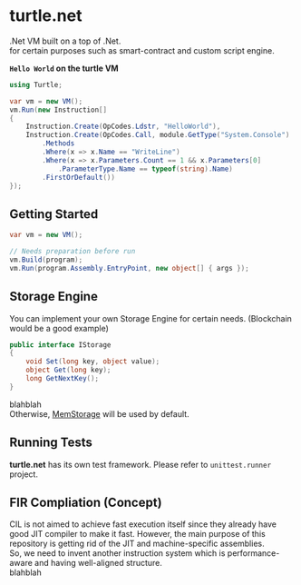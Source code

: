 turtle.net
====
.Net VM built on a top of .Net.<br>
for certain purposes such as smart-contract and custom script engine.


__`Hello World` on the turtle VM__
```cs
using Turtle;

var vm = new VM();
vm.Run(new Instruction[]
{
    Instruction.Create(OpCodes.Ldstr, "HelloWorld"),
    Instruction.Create(OpCodes.Call, module.GetType("System.Console")
        .Methods
        .Where(x => x.Name == "WriteLine")
        .Where(x => x.Parameters.Count == 1 && x.Parameters[0]
            .ParameterType.Name == typeof(string).Name)
        .FirstOrDefault())
});
```

Getting Started
----
```cs
var vm = new VM();

// Needs preparation before run
vm.Build(program);
vm.Run(program.Assembly.EntryPoint, new object[] { args });
```

Storage Engine
----
You can implement your own Storage Engine for certain needs. (Blockchain would be a good example)

```cs
public interface IStorage
{
    void Set(long key, object value);
    object Get(long key);
    long GetNextKey();
}
```
blahblah<br>
Otherwise, [MemStorage](https://github.com/pjc0247/turtle.net/blob/master/Turtle/Storage/MemStorage.cs) will be used by default.

Running Tests
----
__turtle.net__ has its own test framework. Please refer to `unittest.runner` project.

FIR Compliation (Concept)
----
CIL is not aimed to achieve fast execution itself since they already have good JIT compiler to make it fast. However, the main purpose of this repository is getting rid of the JIT and machine-specific assemblies.<br>
So, we need to invent another instruction system which is performance-aware and having well-aligned structure.<br>
blahblah
